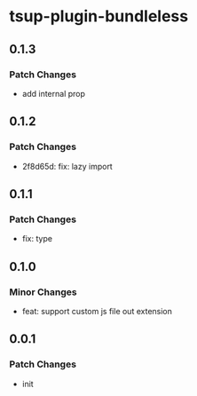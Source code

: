 # tsup-plugin-bundleless

## 0.1.3

### Patch Changes

- add internal prop

## 0.1.2

### Patch Changes

- 2f8d65d: fix: lazy import

## 0.1.1

### Patch Changes

- fix: type

## 0.1.0

### Minor Changes

- feat: support custom js file out extension

## 0.0.1

### Patch Changes

- init
